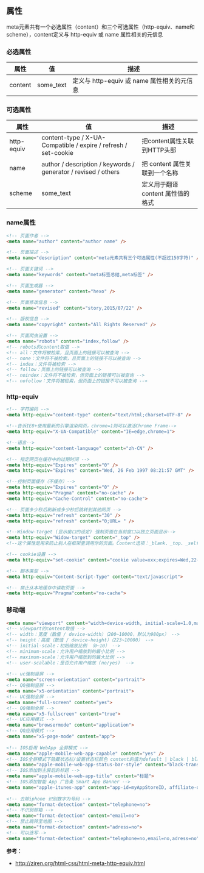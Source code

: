 ## 属性
meta元素共有一个必选属性（content）和三个可选属性（http-equiv、name和scheme），content定义与 http-equiv 或 name 属性相关的元信息

### 必选属性
属性 |	值 |  描述
---|---|---
content	| some_text | 定义与 http-equiv 或 name 属性相关的元信息

### 可选属性
属性 |	值 |  描述
---|---|---
http-equiv | content-type / X-UA-Compatible / expire / refresh / set-cookie	|把content属性关联到HTTP头部
name |	author / description / keywords / generator / revised / others |	把 content 属性关联到一个名称
scheme | some_text | 定义用于翻译 content 属性值的格式

### name属性

```html
<!-- 页面作者 -->
<meta name="author" content="author name" />

<!-- 页面描述 -->
<meta name="description" content="meta元素共有三个可选属性(不超过150字符)" />

<!-- 页面关键词 -->
<meta name="keywords" content="meta标签总结,meta标签" />

<!-- 页面生成器 -->
<meta name="generator" content="hexo" />

<!-- 页面修改信息 -->
<meta name="revised" content="story,2015/07/22" />

<!-- 版权信息 -->
<meta name="copyright" content="All Rights Reserved" />

<!-- 页面爬虫设置 -->
<meta name="robots" content="index,follow" />
<!-- robots的content取值 -->
<!-- all：文件将被检索，且页面上的链接可以被查询 -->
<!-- none：文件将不被检索，且页面上的链接不可以被查询 -->
<!-- index：文件将被检索 -->
<!-- follow：页面上的链接可以被查询 -->
<!-- noindex：文件将不被检索，但页面上的链接可以被查询 -->
<!-- nofollow：文件将被检索，但页面上的链接不可以被查询 -->
```

### http-equiv

```html
<!-- 字符编码 -->
<meta http-equiv="content-type" content="text/html;charset=UTF-8" />

<!--告诉IE8+使用最新的引擎渲染网页，chrome=1则可以激活Chrome Frame-->
<meta http-equiv="X-UA-Compatible" content="IE=edge,chrome=1">

<!--语言-->
<meta http-equiv="content-language" content="zh-CN" />

<!-- 指定网页在缓存中的过期时间 -->
<meta http-equiv="Expires" content="0" />
<meta http-equiv="Expires" content="Wed, 26 Feb 1997 08:21:57 GMT" />

<!--控制页面缓存（不缓存）-->
<meta http-equiv="Expires" content="0" />
<meta http-equiv="Pragma" content="no-cache" />
<meta http-equiv="Cache-Control" content="no-cache">

<!-- 页面多少秒后刷新或多少秒后跳转到其他网页 -->
<meta http-equiv="refresh" content="30" />
<meta http-equiv="refresh" content="0;URL= " />

<!--Window-target (显示窗口的设定) 强制页面在当前窗口以独立页面显示-->
<meta http-equiv="Widow-target" content="_top" />
<!--这个属性是用来防止别人在框架里调用你的页面。Content选项：_blank、_top、_self、_parent。-->

<!-- cookie设置 -->
<meta http-equiv="set-cookie" content="cookie value=xxx;expires=Wed,22-Jul-201511:11:11GMT；path=/" />

<!-- 脚本类型 -->
<meta http-equiv="Content-Script-Type" content="text/javascript">

<!-- 禁止从本地缓存中读取页面 -->
<meta http-equiv="Pragma"content="no-cache"> 
```

### 移动端

```html
<meta name="viewport" content="width=device-width, initial-scale=1.0,maximum-scale=1.0, user-scalable=no"/>
<!-- viewport的content取值 -->
<!-- width：宽度（数值 / device-width）（200~10000，默认为980px） -->
<!-- height：高度（数值 / device-height）（223~10000） -->
<!-- initial-scale：初始缩放比例 （0~10） -->
<!-- minimum-scale：允许用户缩放到的最小比例 -->
<!-- maximum-scale：允许用户缩放到的最大比例 -->
<!-- user-scalable：是否允许用户缩放 (no/yes)  -->
 
<!-- uc强制竖屏 -->
<meta name="screen-orientation" content="portrait">
<!-- QQ强制竖屏 -->
<meta name="x5-orientation" content="portrait">
<!-- UC强制全屏 -->
<meta name="full-screen" content="yes">
<!-- QQ强制全屏 -->
<meta name="x5-fullscreen" content="true">
<!-- UC应用模式 -->
<meta name="browsermode" content="application">
<!-- QQ应用模式 -->
<meta name="x5-page-mode" content="app">
 
<!-- IOS启用 WebApp 全屏模式 -->
<meta name="apple-mobile-web-app-capable" content="yes" />
<!-- IOS全屏模式下隐藏状态栏/设置状态栏颜色 content的值为default | black | black-translucent  -->
<meta name="apple-mobile-web-app-status-bar-style" content="black-translucent" />
<!-- IOS添加到主屏后的标题 -->
<meta name="apple-mobile-web-app-title" content="标题">
<!-- IOS添加智能 App 广告条 Smart App Banner -->
<meta name="apple-itunes-app" content="app-id=myAppStoreID, affiliate-data=myAffiliateData, app-argument=myURL">
 
<!-- 去除iphone 识别数字为号码 -->
<meta name="format-detection" content="telephone=no">
<!-- 不识别邮箱 -->
<meta name="format-detection" content="email=no">
<!-- 禁止跳转至地图 -->
<meta name="format-detection" content="adress=no">
<!-- 可以连写-->
<meta name="format-detection" content="telephone=no,email=no,adress=no">
```

**参考**：
- http://ziren.org/html-css/html-meta-http-equiv.html

